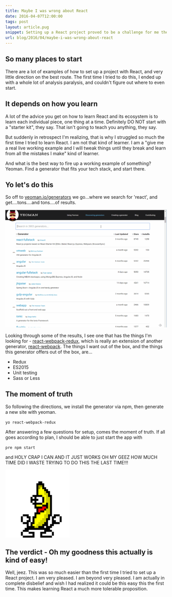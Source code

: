 ```yaml
---
title: Maybe I was wrong about React
date: 2016-04-07T12:00:00
tags: post
layout: article.pug
snippet: Setting up a React project proved to be a challenge for me the first time I tried to learn it. It went a little better the second time around.
url: blog/2016/04/maybe-i-was-wrong-about-react
---
```


## So many places to start

There are a lot of examples of how to set up a project with React, and very little direction on the best route. The first time I tried to do this, I ended up with a whole lot of analysis paralysis, and couldn't figure out where to even start.

## It depends on how you learn

A lot of the advice you get on how to learn React and its ecosystem is to learn each individual piece, one thing at a time. Definitely DO NOT start with a "starter kit", they say. That isn't going to teach you anything, they say.

But suddenly in retrospect I'm realizing, that is why I struggled so much the first time I tried to learn React. I am not that kind of learner. I am a "give me a real live working example and I will tweak things until they break and learn from all the mistakes I make" kind of learner.

And what is the best way to fire up a working example of something? Yeoman. Find a generator that fits your tech stack, and start there.

## Yo let's do this

So off to [yeoman.io/generators](http://yeoman.io/generators) we go...where we search for 'react', and get....tons....and tons....of results.

![Yeoman React search](/static/img/yeoman-react.gif)

Looking through some of the results, I see one that has the things I'm looking for - [react-webpack-redux](https://github.com/stylesuxx/generator-react-webpack-redux), which is really an extension of another generator, [react-webpack](https://github.com/newtriks/generator-react-webpack). The things I want out of the box, and the things this generator offers out of the box, are...

* Redux
* ES2015
* Unit testing
* Sass or Less

## The moment of truth

So following the directions, we install the generator via npm, then generate a new site with yeoman.

`yo react-webpack-redux`

After answering a few questions for setup, comes the moment of truth. If all goes according to plan, I should be able to just start the app with

`pre npm start`

and HOLY CRAP I CAN AND IT JUST WORKS OH MY GEEZ HOW MUCH TIME DID I WASTE TRYING TO DO THIS THE LAST TIME!!!

<img src="/static/img/dancing_banana.gif" style="width:200px">

## The verdict - Oh my goodness this actually is kind of easy!

Well, jeez. This was so much easier than the first time I tried to set up a React project. I am very pleased. I am beyond very pleased. I am actually in complete disbelief and wish I had realized it could be this easy this the first time. This makes learning React a much more tolerable proposition.
